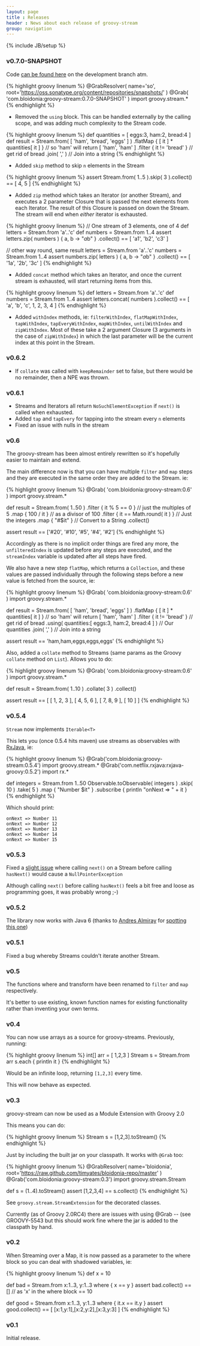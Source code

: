 ```yaml
---
layout: page
title : Releases
header : News about each release of groovy-stream
group: navigation
---
```

{% include JB/setup %}

### v0.7.0-SNAPSHOT 

Code [can be found here](https://github.com/timyates/groovy-stream/tree/development) on the development branch atm.

{% highlight groovy linenum %}
@GrabResolver( name='so', root='https://oss.sonatype.org/content/repositories/snapshots/' )
@Grab( 'com.bloidonia:groovy-stream:0.7.0-SNAPSHOT' )
import groovy.stream.*
{% endhighlight %}

 - Removed the `using` block. This can be handled externally by the calling scope, and was adding much complexity to the Stream code.

{% highlight groovy linenum %}
def quantities = [ eggs:3, ham:2, bread:4 ]
def result = Stream.from( [ 'ham', 'bread', 'eggs' ] )
                   .flatMap { [ it ] * quantities[ it ] }          // so 'ham' will return [ 'ham', 'ham' ]
                   .filter { it != 'bread' }                       // get rid of bread
                   .join( ',' )                                    // Join into a string
{% endhighlight %}

 - Added `skip` method to skip `n` elements in the Stream

{% highlight groovy linenum %}
assert Stream.from( 1..5 ).skip( 3 ).collect() == [ 4, 5 ]
{% endhighlight %}

 - Added `zip` method which takes an Iterator (or another Stream), and executes a 2 parameter Closure that is passed the next elements from each Iterator. The result of this Closure is passed on down the Stream. The stream will end when *either* iterator is exhausted.

{% highlight groovy linenum %}
// One stream of 3 elements, one of 4
def letters = Stream.from 'a'..'c'
def numbers = Stream.from 1..4
assert letters.zip( numbers ) { a, b -> "$a$b" }
              .collect() == [ 'a1', 'b2', 'c3' ]


// other way round, same result
letters = Stream.from 'a'..'c'
numbers = Stream.from 1..4
assert numbers.zip( letters ) { a, b -> "$a$b" }
              .collect() == [ '1a', '2b', '3c' ]
{% endhighlight %}


 - Added `concat` method which takes an Iterator, and once the current stream is exhausted, will start returning items from this.

{% highlight groovy linenum %}
def letters = Stream.from 'a'..'c'
def numbers = Stream.from 1..4
assert letters.concat( numbers ).collect() == [ 'a', 'b', 'c', 1, 2, 3, 4 ]
{% endhighlight %}
    
 - Added `withIndex` methods, ie: `filterWithIndex`, `flatMapWithIndex`, `tapWithIndex`, `tapEveryWithIndex`, `mapWithIndex`, `untilWithIndex` and `zipWithIndex`.  Most of these take a 2 argument Closure (3 arguments in the case of `zipWithIndex`) in which the last parameter will be the current index at this point in the Stream.
 
### v0.6.2

- If `collate` was called with `keepRemainder` set to false, but there would be
    no remainder, then a NPE was thrown.

### v0.6.1

- Streams and Iterators all return `NoSuchElementException` if `next()` is called when exhausted.
- Added `tap` and `tapEvery` for tapping into the stream every `n` elements
- Fixed an issue with nulls in the stream

### v0.6

The groovy-stream has been almost entirely rewritten so it's hopefully easier to maintain and extend.

The main difference now is that you can have multiple `filter` and `map` steps and they are executed
in the same order they are added to the Stream.  ie:

{% highlight groovy linenum %}
@Grab( 'com.bloidonia:groovy-stream:0.6' )
import groovy.stream.*

def result = Stream.from( 1..50 )
                                     .filter { it % 5 == 0 }            // just the multiples of 5
                                     .map    { 100 / it    }            // as a divisor of 100
                                     .filter { it == Math.round( it ) } // Just the integers
                                     .map    { "#$it" }                 // Convert to a String
                                     .collect()

assert result == ['#20', '#10', '#5', '#4', '#2']
{% endhighlight %}

Accordingly as there is no implicit order things are fired any more, the `unfilteredIndex` is updated
before any steps are executed, and the `streamIndex` variable is updated after all steps have fired.

We also have a new step `flatMap`, which returns a `Collection`, and these values are passed individually
through the following steps before a new value is fetched from the source, ie:

{% highlight groovy linenum %}
@Grab( 'com.bloidonia:groovy-stream:0.6' )
import groovy.stream.*

def result = Stream.from( [ 'ham', 'bread', 'eggs' ] )
                   .flatMap { [ it ] * quantities[ it ] }          // so 'ham' will return [ 'ham', 'ham' ]
                   .filter { it != 'bread' }                       // get rid of bread
                   .using( quantities:[ eggs:3, ham:2, bread:4 ] ) // Our quantities
                   .join( ',' )                                    // Join into a string

assert result == 'ham,ham,eggs,eggs,eggs'
{% endhighlight %}

Also, added a `collate` method to Streams (same params as the Groovy `collate` method on `List`).  Allows you to do:

{% highlight groovy linenum %}
@Grab( 'com.bloidonia:groovy-stream:0.6' )
import groovy.stream.*

def result = Stream.from( 1..10 )
                                     .collate( 3 )
                                     .collect()
                                     
assert result == [ [ 1, 2, 3 ], [ 4, 5, 6 ], [ 7, 8, 9 ], [ 10 ] ]
{% endhighlight %}

### v0.5.4

`Stream` now implements `Iterable<T>`

This lets you (once 0.5.4 hits maven) use streams as observables with [RxJava](https://github.com/Netflix/RxJava), ie:

{% highlight groovy linenum %}
@Grab('com.bloidonia:groovy-stream:0.5.4')
import groovy.stream.*
@Grab('com.netflix.rxjava:rxjava-groovy:0.5.2')
import rx.*

def integers = Stream.from 1..50
Observable.toObservable( integers )
                    .skip( 10 )
                    .take( 5 )
                    .map { "Number $it" }
                    .subscribe { println "onNext => " + it }
{% endhighlight %}

Which should print:

    onNext => Number 11
    onNext => Number 12
    onNext => Number 13
    onNext => Number 14
    onNext => Number 15
                    
### v0.5.3

Fixed a [slight issue](https://github.com/timyates/groovy-stream/issues/11) where calling `next()` on a Stream before calling `hasNext()` would cause a `NullPointerException`

Although calling `next()` before calling `hasNext()` feels a bit free and loose as programming goes, it was probably wrong ;-)

### v0.5.2

The library now works with Java 6 (thanks to [Andres Almiray](https://twitter.com/aalmiray) for [spotting this one](https://github.com/timyates/groovy-stream/issues/8))


### v0.5.1

Fixed a bug whereby Streams couldn't iterate another Stream.

### v0.5

The functions where and transform have been renamed to `filter` and `map` respectively.

It's better to use existing, known function names for existing functionality rather than inventing your own terms.

### v0.4

You can now use arrays as a source for groovy-streams. Previously, running:

{% highlight groovy linenum %}
int[] arr = [ 1,2,3 ]
Stream s = Stream.from arr
s.each { println it }
{% endhighlight %}

Would be an infinite loop, returning `[1,2,3]` every time.

This will now behave as expected.

### v0.3

groovy-stream can now be used as a Module Extension with Groovy 2.0

This means you can do:

{% highlight groovy linenum %}
Stream s = [1,2,3].toStream()
{% endhighlight %}

Just by including the built jar on your classpath. It works with `@Grab` too:

{% highlight groovy linenum %}
@GrabResolver( name='bloidonia', root='https://raw.github.com/timyates/bloidonia-repo/master' )
@Grab('com.bloidonia:groovy-stream:0.3')
import groovy.stream.Stream 

def s = (1..4).toStream()
assert [1,2,3,4] == s.collect()
{% endhighlight %}

See `groovy.stream.StreamExtension` for the decorated classes.

Currently (as of Groovy 2.0RC4) there are issues with using @Grab -- (see GROOVY-5543 but this should work fine where the jar is added to the classpath by hand.

### v0.2

When Streaming over a Map, it is now passed as a parameter to the where block so you can deal with shadowed variables, ie:

{% highlight groovy linenum %}
def x = 10

def bad = Stream.from x:1..3, y:1..3 where { x == y }
assert bad.collect() == [] // as 'x' in the where block == 10

def good = Stream.from x:1..3, y:1..3 where { it.x == it.y }
assert good.collect() == [ [x:1,y:1],[x:2,y:2],[x:3,y:3] ]
{% endhighlight %}

### v0.1

Initial release.
